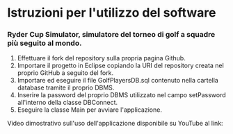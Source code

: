 # **Istruzioni per l'utilizzo del software**

### Ryder Cup Simulator, simulatore del torneo di golf a squadre più seguito al mondo.
1.	Effettuare il fork del repository sulla propria pagina Github.
2.	Importare il progetto in Eclipse copiando la URI del repository creata nel proprio GitHub a seguito del fork.
3.	Importare ed eseguire il file GolfPlayersDB.sql contenuto nella cartella database tramite il proprio DBMS.
4.	Inserire la password del proprio DBMS utilizzato nel campo setPassword all'interno della classe DBConnect.
5.	Eseguire la classe Main per avviare l'applicazione.
   
Video dimostrativo sull'uso dell'applicazione disponibile su YouTube al link:  
